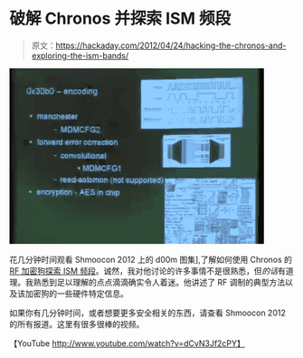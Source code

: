 # 破解 Chronos 并探索 ISM 频段

> 原文：<https://hackaday.com/2012/04/24/hacking-the-chronos-and-exploring-the-ism-bands/>

![](img/379e75dc67916517ff1537acd2a97348.png "Screen Shot 2012-04-24 at 10.36.33 AM")

花几分钟时间观看 Shmoocon 2012 上的 d00m 图集],了解如何使用 Chronos 的 [RF 加密狗探索 ISM 频段](http://dangerousprototypes.com/2012/04/24/shmoocon-2012-ghz-or-bust/)。诚然，我对他讨论的许多事情不是很熟悉，但*的话*有道理。我熟悉到足以理解的点点滴滴确实令人着迷。他讲述了 RF 调制的典型方法以及该加密狗的一些硬件特定信息。

如果你有几分钟时间，或者想要更多安全相关的东西，请查看 Shmoocon 2012 的所有报道。这里有很多很棒的视频。

【YouTube http://www.youtube.com/watch?v=dCvN3Jf2cPY】